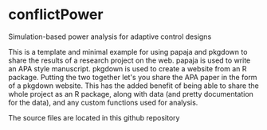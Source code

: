 # conflictPower
Simulation-based power analysis for adaptive control designs

This is a template and minimal example for using papaja and pkgdown to share the results of a research project on the web. papaja is used to write an APA style manuscript. pkgdown is used to create a website from an R package. Putting the two together let's you share the APA paper in the form of a pkgdown website. This has the added benefit of being able to share the whole project as an R package, along with data (and pretty documentation for the data), and any custom functions used for analysis.

The source files are located in this github repository []()

